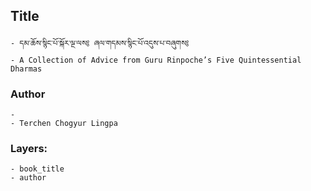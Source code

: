 ## Title
	- དམ་ཆོས་སྙིང་པོ་སྐོར་ལྔ་ལས༔ ཞལ་གདམས་སྙིང་པོ་འདུས་པ་བཞུགས༔
	- A Collection of Advice from Guru Rinpoche’s Five Quintessential Dharmas

### Author
	- 
	- Terchen Chogyur Lingpa

### Layers:
	- book_title
	- author
